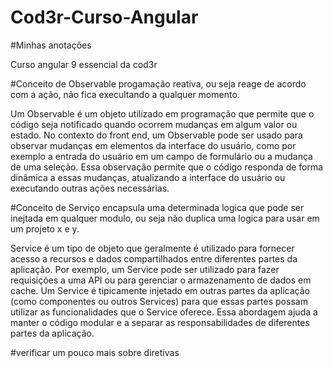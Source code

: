 # Cod3r-Curso-Angular

#Minhas anotações

Curso angular 9 essencial da cod3r

#Conceito de Observable
progamação reativa, ou seja reage de acordo com a ação, não fica execultando a qualquer momento.

Um Observable é um objeto utilizado em programação que permite que o código seja notificado quando ocorrem mudanças em algum valor ou estado. No contexto do front end, um Observable pode ser usado para observar mudanças em elementos da interface do usuário, como por exemplo a entrada do usuário em um campo de formulário ou a mudança de uma seleção. Essa observação permite que o código responda de forma dinâmica a essas mudanças, atualizando a interface do usuário ou executando outras ações necessárias.

#Conceito de Serviço
encapsula uma determinada logica que pode ser inejtada em qualquer modulo, ou seja não duplica uma logica para usar em um projeto x e y.

Service é um tipo de objeto que geralmente é utilizado para fornecer acesso a recursos e dados compartilhados entre diferentes partes da aplicação. Por exemplo, um Service pode ser utilizado para fazer requisições a uma API ou para gerenciar o armazenamento de dados em cache. Um Service é tipicamente injetado em outras partes da aplicação (como componentes ou outros Services) para que essas partes possam utilizar as funcionalidades que o Service oferece. Essa abordagem ajuda a manter o código modular e a separar as responsabilidades de diferentes partes da aplicação.

#verificar um pouco mais sobre diretivas
